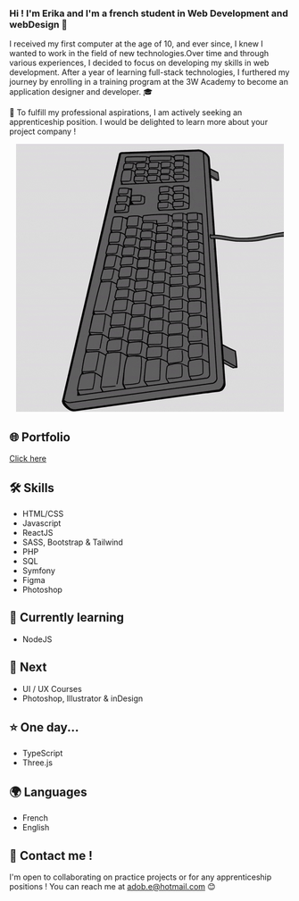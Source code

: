 ### Hi ! I'm Erika and I'm a french student in Web Development and webDesign 👋

I received my first computer at the age of 10, and ever since, I knew I wanted to work in the field of new technologies.Over time and through various experiences, I decided to focus on developing my skills in web development. After a year of learning full-stack technologies, I furthered my journey by enrolling in a training program at the 3W Academy to become an application designer and developer. 🎓

🚀 To fulfill my professional aspirations, I am actively seeking an apprenticeship position. I would be delighted to learn more about your project company !

<p align="center">
  <img src="https://github.com/Coussecousse/Coussecousse/blob/main/giphy.gif" alt="Pingouin image"/>
</p>


## 🌐 Portfolio
<a href="https://erika-s-portfolio-fr.netlify.app/" target="_blank">Click here</a>

## 🛠️ Skills 
- HTML/CSS
- Javascript
- ReactJS
- SASS, Bootstrap & Tailwind
- PHP
- SQL
- Symfony
- Figma
- Photoshop

## 🧠 Currently learning 
- NodeJS

## 🎯 Next 
- UI / UX Courses
- Photoshop, Illustrator & inDesign

## ⭐️ One day...
- TypeScript
- Three.js

## 🌍 Languages
- French
- English

## 📧 Contact me ! 
I'm open to collaborating on practice projects or for any apprenticeship positions ! You can reach me at <a href="mailto:adob.e@hotmail.com">adob.e@hotmail.com</a> 😊

